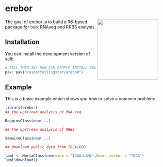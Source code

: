 <!-- README.md is generated from README.Rmd. Please edit that file -->

# erebor

<img src="https://gitee.com/rainoffallingstar/rainoffallingstar/blob/mydraft/_imgbed/erebor.png" height="200" align="right"/> <!-- badges: start --> <!-- badges: end -->

The goal of erebor is to build a R6-based package for bulk RNAseq and RRBS analysis.

## Installation

You can install the development version of sell:

``` r
# FILL THIS IN! HOW CAN PEOPLE INSTALL YOUR DEV PACKAGE?
pak::pak("rainoffallingstar/ereboR")
```

## Example

This is a basic example which shows you how to solve a common problem:

``` r
library(erebor)
## the upstream analysis of RNA-seq

BagginsClass$new(...)

## the upstream analysis of RRBS

SamwiseClass$new(...)

## download public data from TGCA/GEO

laml <- MoriaClass$new(mine = "TCGA-LAML",Dwarf_worker = "TGCA")
laml$download()
```
